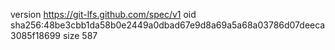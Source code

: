 version https://git-lfs.github.com/spec/v1
oid sha256:48be3cbb1da58b0e2449a0dbad67e9d8a69a5a68a03786d07deeca3085f18699
size 587
